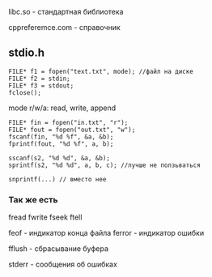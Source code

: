 libc.so - стандартная библиотека

cppreferemce.com - справочник

## stdio.h

```
FILE* f1 = fopen("text.txt", mode); //файл на диске
FILE* f2 = stdin;
FILE* f3 = stdout;
fclose();
```
mode r/w/a: read, write, append

```
FILE* fin = fopen("in.txt", "r");
FILE* fout = fopen("out.txt", "w");
fscanf(fin, "%d %f", &a, &b);
fprintf(fout, "%d %f", a, b);
```

```
sscanf(s2, "%d %d", &a, &b);
sprintf(s2, "%d %d", a, b, c); //лучше не ползьваться

snprintf(...) // вместо нее
```

### Так же есть

fread
fwrite
fseek
ftell

feof - индикатор конца файла
ferror - индикатор ошибки

fflush - сбрасывание буфера

stderr - сообщения об ошибках